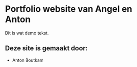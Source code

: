 # Portfolio website van Angel en Anton

Dit is wat demo tekst.


## Deze site is gemaakt door:
- Anton Boutkam

